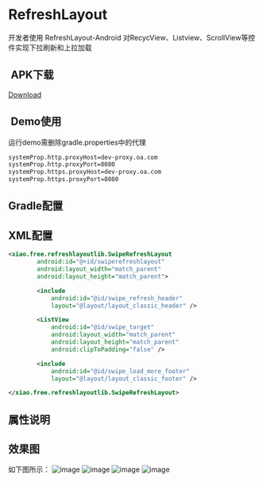 # RefreshLayout

开发者使用 RefreshLayout-Android 对RecycView、Listview、ScrollView等控件实现下拉刷新和上拉加载
##  APK下载
[Download](https://github.com/linuxjava/RefreshLayout/raw/master/apk/app-debug.apk)
##  Demo使用
运行demo需删除gradle.properties中的代理
```xml
systemProp.http.proxyHost=dev-proxy.oa.com
systemProp.http.proxyPort=8080
systemProp.https.proxyHost=dev-proxy.oa.com
systemProp.https.proxyPort=8080
```
## Gradle配置

## XML配置
```xml
<xiao.free.refreshlayoutlib.SwipeRefreshLayout
        android:id="@+id/swiperefreshlayout"
        android:layout_width="match_parent"
        android:layout_height="match_parent">

        <include
            android:id="@id/swipe_refresh_header"
            layout="@layout/layout_classic_header" />

        <ListView
            android:id="@id/swipe_target"
            android:layout_width="match_parent"
            android:layout_height="match_parent"
            android:clipToPadding="false" />

        <include
            android:id="@id/swipe_load_more_footer"
            layout="@layout/layout_classic_footer" />

</xiao.free.refreshlayoutlib.SwipeRefreshLayout>
```
## 属性说明


## 效果图
如下图所示：
![image](https://github.com/linuxjava/RefreshLayout/raw/master/gif/1.gif) 
![image](https://github.com/linuxjava/RefreshLayout/raw/master/gif/2.gif)
![image](https://github.com/linuxjava/RefreshLayout/raw/master/gif/3.gif)
![image](https://github.com/linuxjava/RefreshLayout/raw/master/gif/4.gif)

